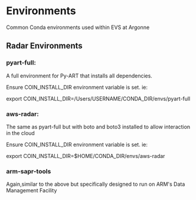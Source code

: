 # Environments
Common Conda environments used within EVS at Argonne

## Radar Environments
### pyart-full: 
A full environment for Py-ART that installs all dependencies.

Ensure COIN_INSTALL_DIR environment variable is set. ie: 

export COIN_INSTALL_DIR=/Users/USERNAME/CONDA_DIR/envs/pyart-full

### aws-radar:
The same as pyart-full but with boto and boto3 installed to allow interaction in the cloud
 
Ensure COIN_INSTALL_DIR environment variable is set. ie: 

export COIN_INSTALL_DIR=$HOME/CONDA_DIR/envs/aws-radar

### arm-sapr-tools
Again,similar to the above but specifically designed to run on ARM's Data Management Facility 